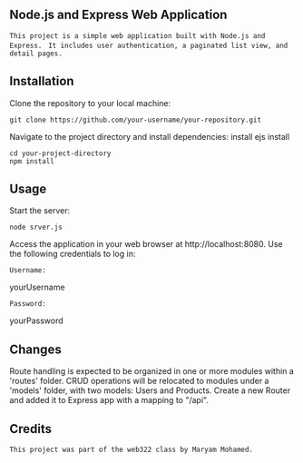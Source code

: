 
## Node.js and Express Web Application

```This project is a simple web application built with Node.js and Express. ```
```It includes user authentication, a paginated list view, and detail pages.```

## Installation

Clone the repository to your local machine:

```
git clone https://github.com/your-username/your-repository.git
```

Navigate to the project directory and install dependencies:
install ejs
install 
```
cd your-project-directory
npm install
```

## Usage

Start the server:

```
node srver.js
```

Access the application in your web browser at
 http://localhost:8080. 
Use the following credentials to log in:

```Username:```

yourUsername

```Password: ```

yourPassword



## Changes
Route handling is expected to be organized in one or more modules within a 'routes' folder.
CRUD operations will be relocated to modules under a 'models' folder, with two models: Users and Products.
Create a new Router and added it to Express app with a mapping to "/api".

## Credits
```This project was part of the web322 class by Maryam Mohamed.```

